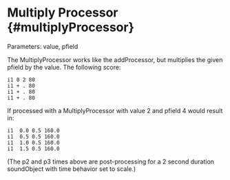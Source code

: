 Multiply Processor {#multiplyProcessor}
==================

Parameters: value, pfield

The MultiplyProcessor works like the addProcessor, but multiplies the
given pfield by the value. The following score:

    i1 0 2 80
    i1 + . 80
    i1 + . 80
    i1 + . 80

If processed with a MultiplyProcessor with value 2 and pfield 4 would
result in:

    i1  0.0 0.5 160.0
    i1  0.5 0.5 160.0
    i1  1.0 0.5 160.0
    i1  1.5 0.5 160.0

(The p2 and p3 times above are post-processing for a 2 second duration
soundObject with time behavior set to scale.)
